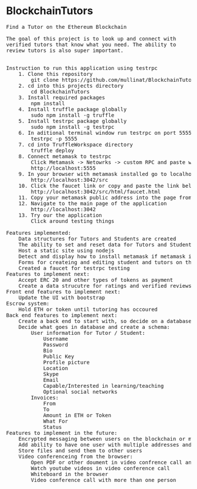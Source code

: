# BlockchainTutors

<pre>
Find a Tutor on the Ethereum Blockchain

The goal of this project is to look up and connect with 
verified tutors that know what you need. The ability to 
review tutors is also super important.


Instruction to run this application using testrpc
    1. Clone this repository
        git clone https://github.com/mullinat/BlockchainTutors.git
    2. cd into this projects directory
        cd BlockchainTutors
    3. Install required packages
        npm install
    4. Install truffle package globally
        sudo npm install -g truffle
    5. Install testrpc package globally
        sudo npm install -g testrpc
    6. In aditional terminal window run testrpc on port 5555
        testrpc -p 5555
    7. cd into TruffleWorkspace directory
        truffle deploy
    8. Connect metamask to testrpc
        Click Metamask -> Netowrks -> custom RPC and paste what is below
        http://localhost:5555
    9. In your browser with metamask installed go to localhost:8042/src
        http://localhost:3042/src
    10. Click the faucet link or copy and paste the link below
        http://localhost:3042/src/html/faucet.html
    11. Copy your metamask public address into the page from step 10 and click "send" to send yourself test ether
    12. Navigate to the main page of the application
        http://localhost:3042
    13. Try our the application
        Click around testing things
 
Features implemented:
    Data structures for Tutors and Students are created
    The ability to set and reset data for Tutors and Students
    Host a static site using nodejs
    Detect and display how to install metamask if metamask is not installed
    Forms for createing and editing student and tutors on the blockchain
    Created a faucet for testrpc testing
Features to implement next:
    Accept ERC 20 and other types of tokens as payment
    Create a data strucutre for ratings and verified reviews
Front end features to implement next:
    Update the UI with bootstrap
Escrow system:
    Hold ETH or token until tutoring has occoured
Back end features to implement next:
    Create a back end to start with, so decide on a database
    Decide what goes in database and create a schema:
        User information for Tutor / Student:
            Username
            Password
            Bio
            Public Key
            Profile picture
            Location
            Skype
            Email
            Capable/Interested in learning/teaching
            Optional social networks
        Invoices:
            From
            To
            Amount in ETH or Token
            What For
            Status
Features to implement in the future:
    Encrypted messaging between users on the blockchain or maybe another plaform using public and private keys
    Add ability to have one user with multiple addresses and voke addresses in case private key is lost or stolen
    Store files and send them to other users
    Video conferenceing from the browser:
        Open PDF or other doument in video confrence call and share where mouse is on screen
        Watch youtube videos in video conference call
        Whiteboard in the browser
        Video conference call with more than one person
</pre>
